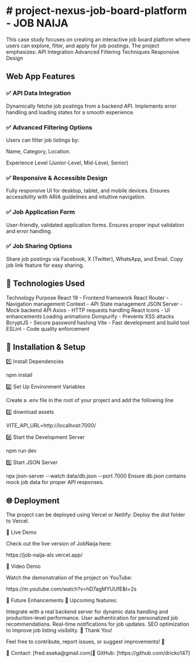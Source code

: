 <h1># project-nexus-job-board-platform - JOB NAIJA</h1>
This case study focuses on creating an interactive job board platform where users can explore, filter, and apply for job postings. The project emphasizes:  API Integration Advanced Filtering Techniques Responsive Design



 <h2>Web App Features</h2>
<h3>✅ API Data Integration</h3>
Dynamically fetche job postings from a backend API.
Implements error handling and loading states for a smooth experience.
<h3>✅ Advanced Filtering Options</h3>
<p>Users can filter job listings by:</p>
<p>Name, Category, Location.</p>
<p>Experience Level (Junior-Level, Mid-Level, Senior)</p>
<h3>✅ Responsive & Accessible Design</h3>
Fully responsive UI for desktop, tablet, and mobile devices.
Ensures accessibility with ARIA guidelines and intuitive navigation.
<h3>✅ Job Application Form</h3>
User-friendly, validated application forms.
Ensures proper input validation and error handling.
<h3>✅ Job Sharing Options </h3>
Share job postings via Facebook, X (Twitter), WhatsApp, and Email.
Copy job link feature for easy sharing.

<h2>🔧 Technologies Used</h2>
Technology	Purpose
React 19	- Frontend framework
React Router - Navigation management
Context - API	State management
JSON Server - Mock backend API
Axios -	HTTP requests handling
React Icons	- UI enhancements
Loading animations
Dompurify -	Prevents XSS attacks
BcryptJS - Secure password hashing
Vite -	Fast development and build tool
ESLint	- Code quality enforcement

<h2>🚀 Installation & Setup</h2>
<p>1️⃣ Install Dependencies</p>
npm install
<p>2️⃣ Set Up Environment Variables</p>
Create a .env file in the root of your project and add the following line

<p>3️⃣ download assets<p>

VITE_API_URL=http://localhost:7000/
<p>4️⃣ Start the Development Server</p>
npm run dev
<p>5️⃣ Start JSON Server</p>
npx json-server --watch data/db.json --port 7000
Ensure db.json contains mock job data for proper API responses.

<h2>🌐 Deployment</h2>
The project can be deployed using Vercel or Netlify:
Deploy the dist folder to Vercel.
<p>🔗 Live Demo</p>
Check out the live version of JobNaija here:
<p>https://job-naija-alx.vercel.app/</p>

<p>🎥 Video Demo</p>
Watch the demonstration of the project on YouTube:
<p>https://m.youtube.com/watch?v=hD7agMYUUfE&t=2s</p>

🔮 Future Enhancements
🚀 Upcoming features:

Integrate with a real backend server for dynamic data handling and production-level performance.
User authentication for personalized job recommendations.
Real-time notifications for job updates.
SEO optimization to improve job listing visibility.
🎉 Thank You!

Feel free to contribute, report issues, or suggest improvements! 🚀

<p>📧 Contact: [fred.eseka@gmail.com]🔗 GitHub: [https://github.com/dricko147]</p>
